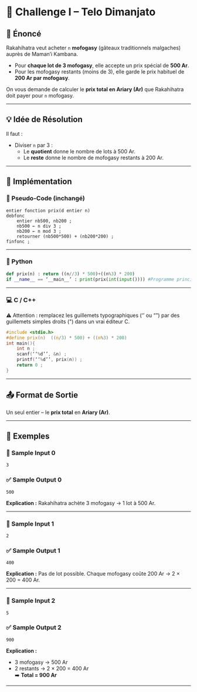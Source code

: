 # 🥇 Challenge I – Telo Dimanjato

## 📝 Énoncé

Rakahihatra veut acheter `n` **mofogasy** (gâteaux traditionnels malgaches) auprès de Maman’i Kambana.

- Pour **chaque lot de 3 mofogasy**, elle accepte un prix spécial de **500 Ar**.
- Pour les mofogasy restants (moins de 3), elle garde le prix habituel de **200 Ar par mofogasy**.

On vous demande de calculer le **prix total en Ariary (Ar)** que Rakahihatra doit payer pour `n` mofogasy.

---

## 💡 Idée de Résolution

Il faut :
- Diviser `n` par 3 :
  - Le **quotient** donne le nombre de lots à 500 Ar.
  - Le **reste** donne le nombre de mofogasy restants à 200 Ar.

---

## 🔧 Implémentation

### 📜 Pseudo-Code (inchangé)

```text
entier fonction prix(d entier n)
debfonc
    entier nb500, nb200 ;
    nb500 ← n div 3 ;
    nb200 ← n mod 3 ;
    retourner (nb500*500) + (nb200*200) ;
finfonc ;
```

---

### 🐍 Python

```python
def prix(n) : return ((n//3) * 500)+((n%3) * 200)
if __name__ == ‘__main__’ : print(prix(int(input()))) #Programme principale
```

---

### 💻 C / C++

⚠️ Attention : remplacez les guillemets typographiques (‘’ ou “”) par des guillemets simples droits (") dans un vrai éditeur C.

```c
#include <stdio.h>
#define prix(n)  ((n/3) * 500) + ((n%3) * 200) 
int main(){
    int n ;
    scanf(‘‘%d’’, &n) ;
    printf(‘‘%d’’, prix(n)) ;
    return 0 ;
}
```

---

## 📤 Format de Sortie

Un seul entier – le **prix total** en **Ariary (Ar)**.

---

## 📘 Exemples

### 🧪 Sample Input 0
```
3
```

### ✅ Sample Output 0
```
500
```

**Explication :** Rakahihatra achète 3 mofogasy → 1 lot à 500 Ar.

---

### 🧪 Sample Input 1
```
2
```

### ✅ Sample Output 1
```
400
```

**Explication :** Pas de lot possible. Chaque mofogasy coûte 200 Ar → 2 × 200 = 400 Ar.

---

### 🧪 Sample Input 2
```
5
```

### ✅ Sample Output 2
```
900
```

**Explication :**
- 3 mofogasy → 500 Ar
- 2 restants → 2 × 200 = 400 Ar  
➡️ **Total = 900 Ar**

---
